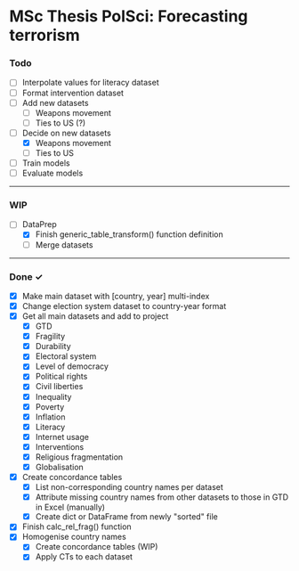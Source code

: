 # MSc Thesis PolSci: Forecasting terrorism

### Todo
- [ ] Interpolate values for literacy dataset
- [ ] Format intervention dataset
- [ ] Add new datasets
  - [ ] Weapons movement
  - [ ] Ties to US (?)
- [ ] Decide on new datasets
  - [x] Weapons movement
  - [ ] Ties to US
- [ ] Train models
- [ ] Evaluate models

---
### WIP

- [ ] DataPrep
  - [x] Finish generic_table_transform() function definition
  - [ ] Merge datasets

---
### Done ✓
- [x] Make main dataset with [country, year] multi-index
- [x] Change election system dataset to country-year format
- [x] Get all main datasets and add to project
  - [x] GTD
  - [x] Fragility
  - [x] Durability
  - [x] Electoral system
  - [x] Level of democracy
  - [x] Political rights
  - [x] Civil liberties
  - [x] Inequality
  - [x] Poverty
  - [x] Inflation
  - [x] Literacy
  - [x] Internet usage
  - [x] Interventions
  - [x] Religious fragmentation
  - [x] Globalisation
- [x] Create concordance tables
  - [x] List non-corresponding country names per dataset
  - [x] Attribute missing country names from other datasets to those in GTD in Excel (manually)
  - [x] Create dict or DataFrame from newly "sorted" file
- [x] Finish calc_rel_frag() function
- [x] Homogenise country names
  - [x] Create concordance tables (WIP)
  - [x] Apply CTs to each dataset